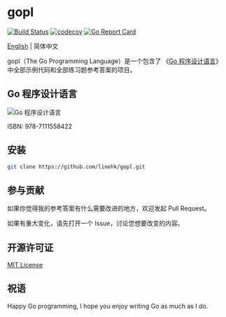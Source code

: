 # gopl

[![Build Status](https://travis-ci.org/linehk/gopl.svg?branch=master)](https://travis-ci.org/linehk/gopl)
[![codecov](https://codecov.io/gh/linehk/gopl/branch/master/graph/badge.svg)](https://codecov.io/gh/linehk/gopl)
[![Go Report Card](https://goreportcard.com/badge/github.com/linehk/gopl)](https://goreportcard.com/report/github.com/linehk/gopl)

[English](./README-en.md "English") | 简体中文

gopl（The Go Programming Language）是一个包含了 《[Go 程序设计语言](https://book.douban.com/subject/27044219/ "Go 程序设计语言")》 中全部示例代码和全部练习题参考答案的项目。

## Go 程序设计语言

![Go 程序设计语言](https://i.loli.net/2019/03/29/5c9e195e9d5a9.jpg "Go 程序设计语言")

ISBN: 978-7111558422

## 安装

```bash
git clone https://github.com/linehk/gopl.git
```

## 参与贡献

如果你觉得我的参考答案有什么需要改进的地方，欢迎发起 Pull Request。

如果有重大变化，请先打开一个 Issue，讨论您想要改变的内容。

## 开源许可证

[MIT License](./LICENSE "MIT License")

## 祝语

Happy Go programming, I hope you enjoy writing Go as much as I do.